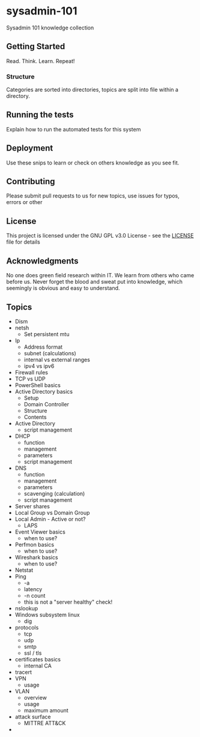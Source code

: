# sysadmin-101

Sysadmin 101 knowledge collection

## Getting Started

Read. Think. Learn. Repeat!

### Structure

Categories are sorted into directories, topics are split into file within a directory.

## Running the tests

Explain how to run the automated tests for this system

## Deployment

Use these snips to learn or check on others knowledge as you see fit.

## Contributing

Please submit pull requests to us for new topics, use issues for typos, errors or other 

## License

This project is licensed under the GNU GPL v3.0 License - see the [LICENSE](LICENSE) file for details

## Acknowledgments

No one does green field research within IT. We learn from others who came before us. Never forget the blood and sweat put into knowledge, which seemingly is obvious and easy to understand.

## Topics
* Dism
* netsh
  * Set persistent mtu
* Ip
  * Address format
  * subnet (calculations)
  * internal vs external ranges
  * ipv4 vs ipv6
* Firewall rules
* TCP vs UDP
* PowerShell basics
* Active Directory basics
  * Setup
  * Domain Controller
  * Structure
  * Contents
* Active Directory
  * script management
* DHCP
  * function
  * management
  * parameters
  * script management
* DNS
  * function
  * management
  * parameters
  * scavenging (calculation)
  * script management
* Server shares
* Local Group vs Domain Group
* Local Admin - Active or not?
  * LAPS
* Event Viewer basics
  * when to use?
* Perfmon basics
  * when to use?
* Wireshark basics
  * when to use?
* Netstat
* Ping
  * -a
  * latency
  * -n count
  * this is not a "server healthy" check!
* nslookup
* Windows subsystem linux
  * dig
* protocols
  * tcp
  * udp
  * smtp
  * ssl / tls
* certificates basics
  * internal CA
* tracert
* VPN
  * usage
* VLAN 
  * overview
  * usage
  * maximum amount
* attack surface
  * MITTRE ATT&CK
* 
